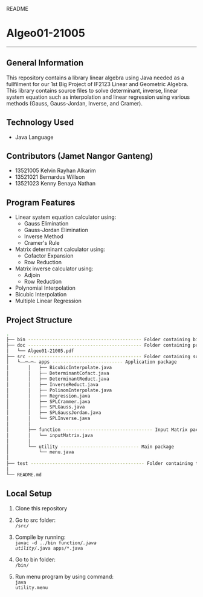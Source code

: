 README

# Algeo01-21005
- --
## General Information 
This repository contains a library linear algebra using Java needed as a fullfilment for our 1st Big Project of IF2123 Linear and Geometric Algebra. This library contains source files to solve determinant, inverse, linear system equation such as interpolation and linear regression using various methods (Gauss, Gauss-Jordan, Inverse, and Cramer). 
## Technology Used
- Java Language
## Contributors (Jamet Nangor Ganteng)
- 13521005 Kelvin Rayhan Alkarim <br/>
- 13521021 Bernardus Willson <br/>
- 13521023 Kenny Benaya Nathan <br/>
## Program Features
- Linear system equation calculator using:
  - Gauss Elimination
  - Gauss-Jordan Elimination
  - Inverse Method
  - Cramer's Rule
- Matrix determinant calculator using:
  - Cofactor Expansion
  - Row Reduction
- Matrix inverse calculator using:
  - Adjoin
  - Row Reduction
- Polynomial Interpolation
- Bicubic Interpolation
- Multiple Linear Regression
## Project Structure
```bash
.
├── bin ------------------------------------------ Folder containing binary files (*.class)
├── doc ------------------------------------------ Folder containing project report
│   └── Algeo01-21005.pdf
├── src ------------------------------------------ Folder containing source files (*.java)
│   └––─–─– apps -------------------------- Application package
│       │   ├── BicubicInterpolate.java
│       │   ├── DeterminantCofact.java
│       │   ├── DeterminantReduct.java
│       │   ├── InverseReduct.java   
│       │   ├── PolinomInterpolate.java   
│       │   ├── Regression.java   
│       │   ├── SPLCrammer.java   
│       │   ├── SPLGauss.java   
│       │   ├── SPLGaussJordan.java
│       │   └── SPLInverse.java   
│       │
│       ├── function --------------------------------- Input Matrix package
│       │   └── inputMatrix.java
│       │
│       └── utility ----------------------------- Main package
│           └── menu.java
│
├── test ------------------------------------------ Folder containing testing case files
│   
└── README.md
```
## Local Setup
1. Clone this repository
2. Go to src folder:<br>
<code>/src/</code>

3. Compile by running: <br>
<code>javac -d ../bin function/*.java utility/*.java apps/*.java</code>

4. Go to bin folder: <br>
<code>/bin/</code>

5. Run menu program by using command: <br>
<code>java utility.menu</code>
